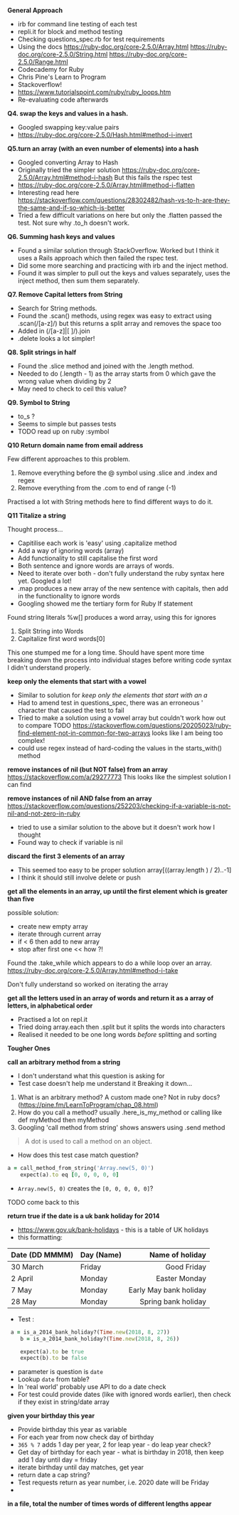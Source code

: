 **General Approach**

* irb for command line testing of each test
* repli.it for block and method testing
* Checking questions_spec.rb for test requirements
* Using the docs
https://ruby-doc.org/core-2.5.0/Array.html
https://ruby-doc.org/core-2.5.0/String.html
https://ruby-doc.org/core-2.5.0/Range.html 
* Codecademy for Ruby
* Chris Pine's Learn to Program
* Stackoverflow!
* https://www.tutorialspoint.com/ruby/ruby_loops.htm
* Re-evaluating code afterwards 

**Q4. swap the keys and values in a hash.**
* Googled swapping key:value pairs
* https://ruby-doc.org/core-2.5.0/Hash.html#method-i-invert 

**Q5.turn an array (with an even number of elements) into a hash**
* Googled converting Array to Hash
* Originally tried the simpler solution
https://ruby-doc.org/core-2.5.0/Array.html#method-i-hash 
But this fails the rspec test
* https://ruby-doc.org/core-2.5.0/Array.html#method-i-flatten
* Interesting read here
https://stackoverflow.com/questions/28302482/hash-vs-to-h-are-they-the-same-and-if-so-which-is-better
* Tried a few difficult variations on here but only the .flatten passed the test. Not sure why .to_h doesn't work.

**Q6. Summing hash keys and values** 
* Found a similar solution through StackOverflow. Worked but I think it uses a Rails approach which then failed the rspec test. 
* Did some more searching and practicing with irb and the inject method. 
* Found it was simpler to pull out the keys and values separately, uses the inject method, then sum them separately. 

**Q7. Remove Capital letters from String**

* Search for String methods.   
* Found the .scan() methods, using regex was easy to extract using .scan(/[a-z]/) but this returns a split array and removes the space too
* Added in (/[a-z]|[ ]/).join 
* .delete looks a lot simpler!

**Q8. Split strings in half**

* Found the .slice method and joined with the .length method. 
* Needed to do (.length - 1) as the array starts from 0  which gave the wrong value when dividing by 2
* May need to check to ceil this value? 

**Q9. Symbol to String**

* to_s ? 
* Seems to simple but passes tests
* TODO read up on ruby :symbol

**Q10 Return domain name from email address**

Few different approaches to this problem.

1. Remove everything before the @ symbol using .slice and .index and regex 
2. Remove everything from the .com to end of range (-1)

Practised a lot with String methods here to find different ways to do it. 

**Q11 Titalize a string**

Thought process...
* Capitilise each work is 'easy' using .capitalize method
* Add a way of ignoring words (array)
* Add functionality to still capitalise the first word
* Both sentence and ignore words are arrays of words. 
* Need to iterate over both - don't fully understand the ruby syntax here yet. Googled a lot!
* .map produces a new array of the new sentence with capitals, then add in the functionality
to ignore words
* Googling showed me the tertiary form for Ruby If statement

Found string literals
%w[] produces a word array, using this for ignores

1. Split String into Words
2. Capitalize first word words[0]

This one stumped me for a long time. Should have spent more time breaking down the process into individual stages before writing code syntax I didn't understand properly.

**keep only the elements that start with a vowel**

* Similar to solution for *keep only the elements that start with an a* 
* Had to amend test in questions_spec, there was an erroneous ' character that caused the test to fail
* Tried to make a solution using a vowel array but couldn't work how out to compare TODO https://stackoverflow.com/questions/20205023/ruby-find-element-not-in-common-for-two-arrays looks like I am being too complex! 
* could use regex instead of hard-coding the values in the starts_with() method

**remove instances of nil (but NOT false) from an array** 
https://stackoverflow.com/a/29277773
This looks like the simplest solution I can find

**remove instances of nil AND false from an array**
https://stackoverflow.com/questions/252203/checking-if-a-variable-is-not-nil-and-not-zero-in-ruby
* tried to use a similar solution to the above but it doesn't work how I thought
* Found way to check if variable is nil

**discard the first 3 elements of an array**
* This seemed too easy to be proper solution
array[((array.length ) / 2)..-1]
* I think it should still involve delete or push

**get all the elements in an array, up until the first element which is greater than five**

possible solution: 
* create new empty array
* iterate through current array
* if < 6 then add to new array
* stop after first one << how ?!

Found the .take_while which appears to do a while loop over an array. 
https://ruby-doc.org/core-2.5.0/Array.html#method-i-take

Don't fully understand so worked on iterating the array

**get all the letters used in an array of words and return it as a array of letters, in alphabetical order**
* Practised a lot on repl.it
* Tried doing array.each then .split but it splits the words into characters
* Realised it needed to be one long words *before* splitting and sorting

**Tougher Ones**

**call an arbitrary method from a string**
* I don't understand what this question is asking for
* Test case doesn't help me understand it
Breaking it down...
1. What is an arbitrary method? A custom made one? Not in ruby docs? (https://pine.fm/LearnToProgram/chap_08.html)
2. How do you call a method? usually .here_is_my_method or calling like def myMethod then myMethod
3. Googling 'call method from string' shows answers using .send method
> A dot is used to call a method on an object.

* How does this test case match question?
```ruby 
a = call_method_from_string('Array.new(5, 0)')
    expect(a).to eq [0, 0, 0, 0, 0]
```
* `Array.new(5, 0)` creates the `[0, 0, 0, 0, 0]`? 

TODO come back to this

**return true if the date is a uk bank holiday for 2014**
* https://www.gov.uk/bank-holidays - this is a table of UK holidays
* this formatting: 

| Date (DD MMMM) | Day (Name) | Name of holiday |
|-----|:-----|-----:|
| 30 March |Friday |Good Friday |
|2 April	|Monday|	Easter Monday
|7 May	|Monday|	Early May bank holiday
|28 May	|Monday	|Spring bank holiday

* Test :
```ruby
 a = is_a_2014_bank_holiday?(Time.new(2018, 8, 27))
    b = is_a_2014_bank_holiday?(Time.new(2018, 8, 26))

    expect(a).to be true
    expect(b).to be false
```

* parameter is question is `date`
* Lookup `date` from table? 
* In 'real world' probably use API to do a date check
* For test could provide dates (like with ignored words earlier), then check if they exist in string/date array



**given your birthday this year**

* Provide birthday this year as variable
* For each year from now check day of birthday
* `365 % 7` adds 1 day per year, 2 for leap year - do leap year check? 
* Get day of birthday for each year - what is birthday in 2018, then keep add 1 day until day = friday
* iterate birthday until day matches, get year
* return date a cap string? 
* Test requests return as year number, i.e. 2020 date will be Friday
* 

**in a file, total the number of times words of different lengths appear**